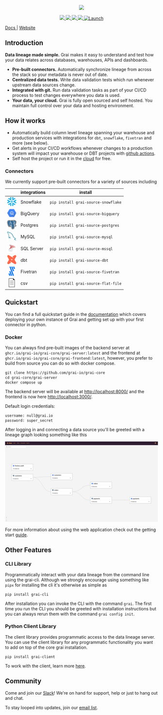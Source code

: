 <div align="center">
  <img src="docs/assets/Grai-Logo-Horizontal-2.png" width="375px"><br>
</div>

<p align="center">
  <a href="https://join.slack.com/t/graicommunity/shared_invite/zt-1il70kfeb-TaCm5fwHg_quWCpKNYyj6w">
    <img src="https://img.shields.io/badge/Slack-4A154B?style=for-the-badge&logo=slack&logoColor=white" height=22/>
  </a>
   <a href="https://github.com/grai-io/grai-core">
    <img src="https://img.shields.io/github/issues/grai-io/grai-core?style=flat-square" height=22/>
  </a>
  </a>
   <a href="https://github.com/grai-io/grai-core">
    <img src="https://img.shields.io/github/languages/top/grai-io/grai-core?style=flat-square" height=22/>
  </a>
  </a>
   <a href="https://github.com/grai-io/grai-core">
    <img src="https://img.shields.io/pypi/pyversions/grai-graph?style=for-the-badge" height=22/>
  </a>
  <a href=https://www.ycombinator.com/launches/H8h-grai-open-source-version-control-for-metadata target='_blank'>
    <img alt=Launch YC: ✨ Grai - Open-source   version control for metadata src=https://www.ycombinator.com/launches/H8h-grai-open-source-version-control-for-metadata/upvote_embed.svg height=22/>
   </a>
</p>

<p align="left">
  <a href="https://docs.grai.io/" title="Grai Documentation"> Docs </a> |
  <a href="www.grai.io" title="Grai Homepage"> Website </a>
</p>


## Introduction

**Data lineage made simple.**
Grai makes it easy to understand and test how your data relates across databases, warehouses, APIs and dashboards.


* **Pre-built connectors.** Automatically synchronize lineage from across the stack so your metadata is never out of date.
* **Centralized data tests.** Write data validation tests which run whenever upstream data sources change.
* **Integrated with git.** Run data validation tasks as part of your CI/CD process to test changes everywhere you data is used.
* **Your data, your cloud.** Grai is fully open sourced and self hosted. You maintain full control over your data and hosting environment.


## How it works

* Automatically build column level lineage spanning your warehouse and production services with integrations for `dbt`, `snowflake`, `fivetran` and more (see below).
* Get alerts in your CI/CD workflows whenever changes to a production system will impact your warehouse or DBT projects with [github actions](https://github.com/grai-io/grai-actions-server).
* Self host the project or run it in the [cloud](https://app.grai.io) for free.

### Connectors

We currently support pre-built connectors for a variety of sources including


<center>

|            |  integrations  | install                              |
| ---------- |  ------------  | ------------------------------------ |
| <img src="resources/snowflake.png" alt= “” width="30" height="30"> | Snowflake  | `pip install grai-source-snowflake`  |
| <img src="resources/bigquery.svg" alt= “” width="30" height="30">  | BigQuery   | `pip install grai-source-bigquery`   |
| <img src="resources/postgres.png" alt= “” width="30" height="30">  | Postgres   | `pip install grai-source-postgres`   |
| <img src="resources/mysql.png" alt= “” width="30" height="30">     | MySQL      | `pip install grai-source-mysql`      |
| <img src="resources/mssql.png" alt= “” width="30" height="30">     | SQL Server | `pip install grai-source-mssql`      |
| <img src="resources/dbt.png" alt= “” width="30" height="30">       | dbt        | `pip install grai-source-dbt`        |
| <img src="resources/fivetran.png" alt= “” width="30" height="30">  | Fivetran   | `pip install grai-source-fivetran`   |
| <img src="resources/csv.png" alt= “” width="30" height="30">       | csv        | `pip install grai-source-flat-file`  |

</center>

## Quickstart

You can find a full quickstart guide in the [documentation](https://docs.grai.io/quick-start) which covers deploying your own instance of Grai and getting set up with your first connector in python.


### Docker

You can always find pre-built images of the backend server at `ghcr.io/grai-io/grai-core/grai-server:latest` and the frontend at `ghcr.io/grai-io/grai-core/grai-frontend:latest`, however, you prefer to build from source you can do so with docker compose.

```
git clone https://github.com/grai-io/grai-core
cd grai-core/grai-server
docker compose up
```

The backend server will be available at [http://localhost:8000/](http://localhost:8000/) and the frontend is now here [http://localhost:3000/](http://localhost:3000/).

Default login credentials:

```
username: null@grai.io
password: super_secret
```

After logging in and connecting a data source you'll be greeted with a lineage graph looking something like this

![](resources/frontend.png)

For more information about using the web application check out the getting start [guide](https://docs.grai.io/web-app/getting-started).


## Other Features


### CLI Library

Programmatically interact with your data lineage from the command line using the grai-cli. Although we strongly encourage using something like `pipx` for installing the cli it's otherwise as simple as


```
pip install grai-cli
```

After installation you can invoke the CLI with the command `grai`. The first time you run the CLI you should be greeted with installation instructions but you can always rerun them with the command `grai config init`.


### Python Client Library

The client library provides programmatic access to the data lineage server. You can use the client library for any programmatic functionality you want to add on top of the core grai installation.

```
pip install grai-client
```

To work with the client, learn more [here](https://docs.grai.io/tooling/client).




## Community

Come and join our [Slack](https://join.slack.com/t/graicommunity/shared_invite/zt-1il70kfeb-TaCm5fwHg_quWCpKNYyj6w)! We're on hand for support, help or just to hang out and chat.

To stay looped into updates, join our [email list](https://www.grai.io/signup/).
